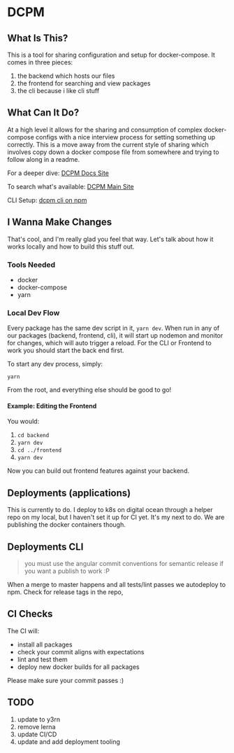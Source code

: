 # DCPM

## What Is This?

This is a tool for sharing configuration and setup for docker-compose. It comes in three pieces:

1. the backend which hosts our files
1. the frontend for searching and view packages
1. the cli because i like cli stuff

## What Can It Do?

At a high level it allows for the sharing and consumption of complex docker-compose configs with a nice interview process for setting something up correctly. This is a move away from the current style of sharing which involves copy down a docker compose file from somewhere and trying to follow along in a readme.

For a deeper dive: [DCPM Docs Site](https://docs.dcpm.dev/)

To search what's available: [DCPM Main Site](https://app.dcpm.dev/)

CLI Setup: [dcpm cli on npm](https://www.npmjs.com/package/@dcpm/cli)

## I Wanna Make Changes

That's cool, and I'm really glad you feel that way. Let's talk about how it works locally and how to build this stuff out.

### Tools Needed

- docker
- docker-compose
- yarn

### Local Dev Flow

Every package has the same dev script in it, `yarn dev`. When run in any of our packages (backend, frontend, cli), it will start up nodemon and monitor for changes, which will auto trigger a reload. For the CLI or Frontend to work you should start the back end first.

To start any dev process, simply:

    yarn

From the root, and everything else should be good to go!

#### Example: Editing the Frontend

You would:

1. `cd backend`
1. `yarn dev`
1. `cd ../frontend`
1. `yarn dev`

Now you can build out frontend features against your backend.

## Deployments (applications)

This is currently to do. I deploy to k8s on digital ocean through a helper repo on my local, but I haven't set it up for CI yet. It's my next to do. We are publishing the docker containers though.

## Deployments CLI

> you must use the angular commit conventions for semantic release if you want a publish to work :P

When a merge to master happens and all tests/lint passes we autodeploy to npm. Check for release tags in the repo,

## CI Checks

The CI will:

- install all packages
- check your commit aligns with expectations
- lint and test them
- deploy new docker builds for all packages

Please make sure your commit passes :)

## TODO

1. update to y3rn
1. remove lerna
1. update CI/CD
1. update and add deployment tooling
